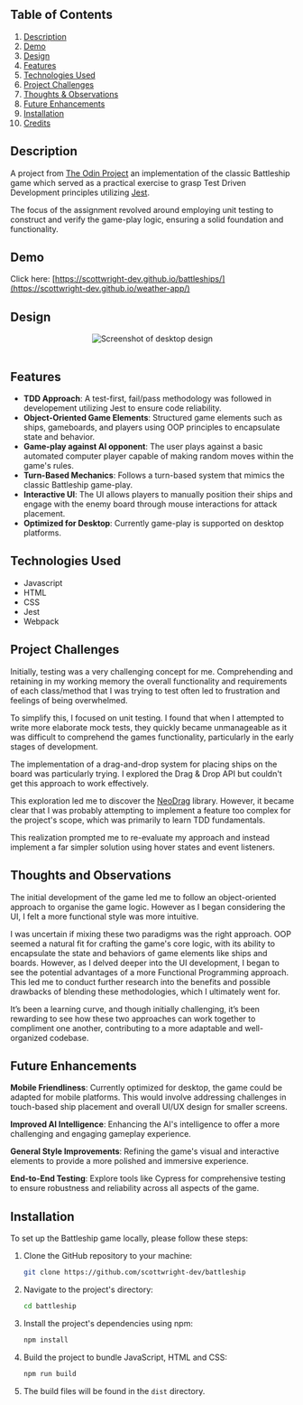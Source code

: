 ## Table of Contents

1. [Description](#description)
2. [Demo](#demo)
3. [Design](#design)
4. [Features](#features)
5. [Technologies Used](#technologies-used)
6. [Project Challenges](#project-challenges)
7. [Thoughts & Observations](#thoughts-and-observations)
8. [Future Enhancements](#future-enhancements)
9. [Installation](#installation)
10. [Credits](#credits)

## Description

A project from [The Odin Project](https://www.theodinproject.com/lessons/node-path-javascript-battleship) an implementation of the classic Battleship game which served as a practical exercise to grasp Test Driven Development principles utilizing [Jest](https://jestjs.io/).

The focus of the assignment revolved around employing unit testing to construct and verify the game-play logic, ensuring a solid foundation and functionality.

## Demo

Click here: [https://scottwright-dev.github.io/battleships/](https://scottwright-dev.github.io/weather-app/)

## Design

<div align='center'>
<img src='./assets/battleships-mockup.png' alt='Screenshot of desktop design'>
</div>

<br>

## Features

- **TDD Approach**: A test-first, fail/pass methodology was followed in developement utilizing Jest to ensure code reliability.
- **Object-Oriented Game Elements**: Structured game elements such as ships, gameboards, and players using OOP principles to encapsulate state and behavior.
- **Game-play against AI opponent**: The user plays against a basic automated computer player capable of making random moves within the game's rules.
- **Turn-Based Mechanics**: Follows a turn-based system that mimics the classic Battleship game-play.
- **Interactive UI**: The UI allows players to manually position their ships and engage with the enemy board through mouse interactions for attack placement.
- **Optimized for Desktop**: Currently game-play is supported on desktop platforms.

## Technologies Used

- Javascript
- HTML
- CSS
- Jest
- Webpack

## Project Challenges

Initially, testing was a very challenging concept for me. Comprehending and retaining in my working memory the overall functionality and requirements of each class/method that I was trying to test often led to frustration and feelings of being overwhelmed.

To simplify this, I focused on unit testing. I found that when I attempted to write more elaborate mock tests, they quickly became unmanageable as it was difficult to comprehend the games functionality, particularly in the early stages of development.

The implementation of a drag-and-drop system for placing ships on the board was particularly trying. I explored the Drag & Drop API but couldn't get this approach to work effectively.

This exploration led me to discover the [NeoDrag](https://www.neodrag.dev/)
library. However, it became clear that I was probably attempting to implement a feature too complex for the project's scope, which was primarily to learn TDD fundamentals.

This realization prompted me to re-evaluate my approach and instead implement a far simpler solution using hover states and event listeners.

## Thoughts and Observations

The initial development of the game led me to follow an object-oriented approach to organise the game logic. However as I began considering the UI, I felt a more functional style was more intuitive.

I was uncertain if mixing these two paradigms was the right approach. OOP seemed a natural fit for crafting the game's core logic, with its ability to encapsulate the state and behaviors of game elements like ships and boards. However, as I delved deeper into the UI development, I began to see the potential advantages of a more Functional Programming approach. This led me to conduct further research into the benefits and possible drawbacks of blending these methodologies, which I ultimately went for.

It’s been a learning curve, and though initially challenging, it’s been rewarding to see how these two approaches can work together to compliment one another, contributing to a more adaptable and well-organized codebase.

## Future Enhancements

**Mobile Friendliness**: Currently optimized for desktop, the game could be adapted for mobile platforms. This would involve addressing challenges in touch-based ship placement and overall UI/UX design for smaller screens.

**Improved AI Intelligence**: Enhancing the AI's intelligence to offer a more challenging and engaging gameplay experience.

**General Style Improvements**: Refining the game's visual and interactive elements to provide a more polished and immersive experience.

**End-to-End Testing**: Explore tools like Cypress for comprehensive testing to ensure robustness and reliability across all aspects of the game.

## Installation

To set up the Battleship game locally, please follow these steps:

1. Clone the GitHub repository to your machine:

   ```bash
   git clone https://github.com/scottwright-dev/battleship
   ```

2. Navigate to the project's directory:

   ```bash
   cd battleship
   ```

3. Install the project's dependencies using npm:

   ```bash
   npm install
   ```

4. Build the project to bundle JavaScript, HTML and CSS:

   ```bash
   npm run build
   ```

5. The build files will be found in the `dist` directory.

##
